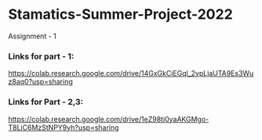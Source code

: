 # Stamatics-Summer-Project-2022

Assignment - 1

### Links for part - 1:

https://colab.research.google.com/drive/14GxGkCiEGql_2vpLjaUTA9Es3Wuz8aq0?usp=sharing

### Links for Part - 2,3:
https://colab.research.google.com/drive/1eZ98tj0yaAKGMgo-T8LiC6MzStNPY9yh?usp=sharing